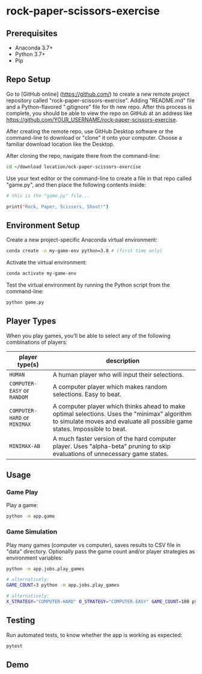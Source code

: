 # rock-paper-scissors-exercise

## Prerequisites

  + Anaconda 3.7+
  + Python 3.7+
  + Pip

## Repo Setup

Go to [GitHub online] (https://github.com/) to create a new remote project repository called "rock-paper-scissors-exercise". Adding  "README.md" file and a Python-flavored ".gitignore" file for th new repo. After this process is complete, you should be able to view the repo on GitHub at an address like https://github.com/YOUR_USERNAME/rock-paper-scissors-exercise.

After creating the remote repo, use GitHub Desktop software or the command-line to download or "clone" it onto your computer. Choose a familiar download location like the Desktop.

After cloning the repo, navigate there from the command-line:

```sh
cd ~/download location/ock-paper-scissors-exercise
```

Use your text editor or the command-line to create a file in that repo called "game.py", and then place the following contents inside:

```sh
# this is the "game.py" file...

print("Rock, Paper, Scissors, Shoot!")
```

## Environment Setup

Create a new project-specific Anaconda virtual environment:

```sh
conda create -n my-game-env python=3.8 # (first time only)
```

Activate the virtual environment:

```sh
conda activate my-game-env
```

Test the virtual environment by running the Python script from the command-line:

```sh
python game.py
```

## Player Types

When you play games, you'll be able to select any of the following combinations of players:

player type(s) | description
--- | ---
`HUMAN` | A human player who will input their selections.
`COMPUTER-EASY` or `RANDOM` | A computer player which makes random selections. Easy to beat.
`COMPUTER-HARD` or `MINIMAX` | A computer player which thinks ahead to make optimal selections. Uses the "minimax" algorithm to simulate moves and evaluate all possible game states. Impossible to beat.
`MINIMAX-AB` | A much faster version of the hard computer player. Uses "alpha-beta" pruning to skip evaluations of unnecessary game states.

## Usage

### Game Play

Play a game:

```sh
python -m app.game
```


### Game Simulation

Play many games (computer vs computer), saves results to CSV file in "data" directory. Optionally pass the game count and/or player strategies as environment variables:

```sh
python -m app.jobs.play_games

# alternatively:
GAME_COUNT=3 python -m app.jobs.play_games

# alternatively:
X_STRATEGY="COMPUTER-HARD" O_STRATEGY="COMPUTER-EASY" GAME_COUNT=100 python -m app.jobs.play_games
```


## Testing

Run automated tests, to know whether the app is working as expected:

```sh
pytest
```


## Demo